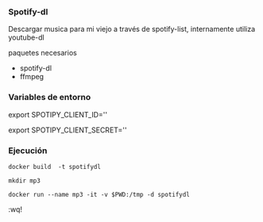 ### Spotify-dl 

Descargar musica para mi viejo a través de spotify-list, internamente utiliza youtube-dl 

paquetes necesarios 

- spotify-dl
- ffmpeg 


### Variables de entorno 

export SPOTIPY_CLIENT_ID=''

export SPOTIPY_CLIENT_SECRET=''

### Ejecución 

```docker build  -t spotifydl```

```mkdir mp3```

```docker run --name mp3 -it -v $PWD:/tmp -d spotifydl```


:wq! 